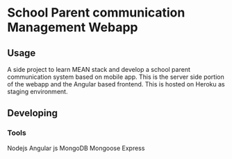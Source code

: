 

# School Parent communication Management Webapp 



## Usage
A side project to learn MEAN stack and develop a school parent communication system based on mobile app. This is the server side portion of the webapp and the Angular based frontend. This is hosted on Heroku as staging environment. 


## Developing



### Tools
Nodejs
Angular js
MongoDB
Mongoose
Express


